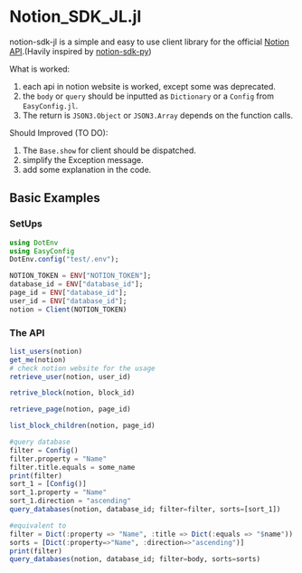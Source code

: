 # Notion_SDK_JL.jl
notion-sdk-jl is a simple and easy to use client library for the official [Notion API](https://developers.notion.com/).(Havily inspired by [notion-sdk-py](https://github.com/ramnes/notion-sdk-py))

What is worked: 
1. each api in notion website is worked, except some was deprecated.
2. the `body` or `query` should be inputted as `Dictionary` or a `Config` from `EasyConfig.jl`.
3. The return is `JSON3.Object` or `JSON3.Array` depends on the function calls.

Should Improved (TO DO):
1. The `Base.show` for client should be dispatched.
2. simplify the Exception message. 
3. add some explanation in the code.

## Basic Examples
### SetUps
```Julia
using DotEnv
using EasyConfig
DotEnv.config("test/.env");

NOTION_TOKEN = ENV["NOTION_TOKEN"];
database_id = ENV["database_id"];
page_id = ENV["database_id"];
user_id = ENV["database_id"];
notion = Client(NOTION_TOKEN)
```

### The API
```Julia
list_users(notion)
get_me(notion)
# check notion website for the usage
retrieve_user(notion, user_id)

retrive_block(notion, block_id)

retrieve_page(notion, page_id)

list_block_children(notion, page_id)

#query database
filter = Config()
filter.property = "Name"
filter.title.equals = some_name
print(filter)
sort_1 = [Config()]
sort_1.property = "Name"
sort_1.direction = "ascending"
query_databases(notion, database_id; filter=filter, sorts=[sort_1])

#equivalent to 
filter = Dict(:property => "Name", :title => Dict(:equals => "$name"))
sorts = [Dict(:property=>"Name", :direction=>"ascending")]
print(filter)
query_databases(notion, database_id; filter=body, sorts=sorts)
```



